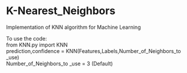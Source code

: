 # K-Nearest_Neighbors
<p>Implementation of KNN algorithm for Machine Learning<br></p>
To use the code:<br>
from KNN.py import KNN<br>
prediction,confidence = KNN(Features,Labels,Number_of_Neighbors_to _use)<br>
Number_of_Neighbors_to _use = 3 (Default)

